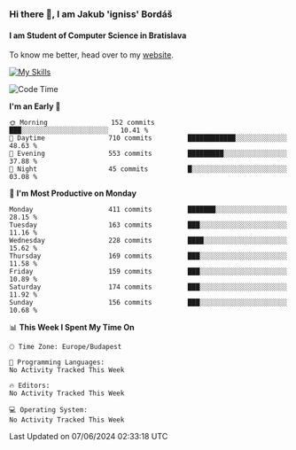 ### Hi there 👋, I am Jakub 'igniss' Bordáš

#### I am Student of Computer Science in Bratislava
To know me better, head over to my [website](https://bordas.sk).

[![My Skills](https://skillicons.dev/icons?i=js,html,css,figma,svelte,java,kotlin,python,postgresql,typescript,nest,nodejs)](https://bordas.sk)


<!--START_SECTION:waka-->
![Code Time](http://img.shields.io/badge/Code%20Time-1%2C480%20hrs%205%20mins-blue)

**I'm an Early 🐤** 

```text
🌞 Morning                152 commits         ███░░░░░░░░░░░░░░░░░░░░░░   10.41 % 
🌆 Daytime                710 commits         ████████████░░░░░░░░░░░░░   48.63 % 
🌃 Evening                553 commits         █████████░░░░░░░░░░░░░░░░   37.88 % 
🌙 Night                  45 commits          █░░░░░░░░░░░░░░░░░░░░░░░░   03.08 % 
```
📅 **I'm Most Productive on Monday** 

```text
Monday                   411 commits         ███████░░░░░░░░░░░░░░░░░░   28.15 % 
Tuesday                  163 commits         ███░░░░░░░░░░░░░░░░░░░░░░   11.16 % 
Wednesday                228 commits         ████░░░░░░░░░░░░░░░░░░░░░   15.62 % 
Thursday                 169 commits         ███░░░░░░░░░░░░░░░░░░░░░░   11.58 % 
Friday                   159 commits         ███░░░░░░░░░░░░░░░░░░░░░░   10.89 % 
Saturday                 174 commits         ███░░░░░░░░░░░░░░░░░░░░░░   11.92 % 
Sunday                   156 commits         ███░░░░░░░░░░░░░░░░░░░░░░   10.68 % 
```


📊 **This Week I Spent My Time On** 

```text
🕑︎ Time Zone: Europe/Budapest

💬 Programming Languages: 
No Activity Tracked This Week

🔥 Editors: 
No Activity Tracked This Week

💻 Operating System: 
No Activity Tracked This Week
```


 Last Updated on 07/06/2024 02:33:18 UTC
<!--END_SECTION:waka-->
